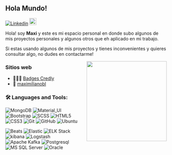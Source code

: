 ## Hola Mundo!

[![Linkedin](https://img.shields.io/badge/-LinkedIn-blue?style=flat&logo=Linkedin&logoColor=white)](https://www.linkedin.com/in/maczy/)
[<img src="https://img.shields.io/github/followers/maximilianobl?label=follow&style=social" height="22" title="Follow me" />](https://github.com/maximilianobl) 

Hola! soy **Maxi** y este es mi espacio personal en donde subo algunos de mis proyectos personales y algunos otros que eh aplicado en mi trabajo. 

Si estas usando algunos de mis proyectos y tienes inconvenientes y quieres consultar algo, no dudes en contactarme!

<img align= "right" width= "250" src= "https://pa1.narvii.com/6580/8098c6e9207376889eeb0532d9f5a0723c4d73f5_hq.gif"/>

### Sitios web
- 👨🏽‍💻 [Badges Credly](https://www.credly.com/users/maczy/badges)
- 🤔 [maximilianobl](https://maximilianobl.github.io/)

### 🛠️ Languages and Tools:
![MongoDB](https://img.shields.io/badge/-MongoDB-black?style=flat-square&logo=mongodb)
![Material_UI](https://img.shields.io/badge/-Material_UI-black?style=flat-square&logo=material-ui)
![Bootstrap](https://img.shields.io/badge/-Bootstrap-black?style=flat-square&logo=bootstrap)
![SCSS](https://img.shields.io/badge/-SCSS-black?style=flat-square&logo=SASS)
![HTML5](https://img.shields.io/badge/-HTML5-black?style=flat-square&logo=html5&logoColor=white)
![CSS3](https://img.shields.io/badge/-CSS3-black?style=flat-square&logo=css3)
![Git](https://img.shields.io/badge/-Git-black?style=flat-square&logo=git)
![GitHub](https://img.shields.io/badge/-GitHub-black?style=flat-square&logo=github)
![Ubuntu](https://img.shields.io/badge/-Ubuntu-black?style=flat-square&logo=ubuntu)

![Beats](https://img.shields.io/badge/beats-%23005571.svg?&style=flat-square&logo=beats)
![Elastic](https://img.shields.io/badge/elastic-%23005571.svg?&style=flat-square&logo=elastic)
![ELK Stack](https://img.shields.io/badge/elastic%20stack-%23005571.svg?&style=flat-square&logo=elastic%20stack)
![kibana](https://img.shields.io/badge/kibana-%23005571.svg?&style=flat-square&logo=kibana)
![Logstash](https://img.shields.io/badge/logstash-%23005571.svg?&style=flat-square&logo=logstash)
![Apache Kafka](https://img.shields.io/badge/apache%20kafka-%23231F20.svg?&style=flat-square&logo=apache%20kafka)
![Postgresql](https://img.shields.io/badge/postgresql-%23336791.svg?&style=flat-square&logo=postgresql)
![MS SQL Server](https://img.shields.io/badge/microsoft%20sql%20server-%23CC2927.svg?&style=flat-square&logo=microsoft%20sql%20serve)
![Oracle](https://img.shields.io/badge/oracle-%23F80000.svg?&style=flat-square&logo=oracle)
